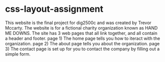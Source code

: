 # css-layout-assignment
This website is the final project for dig2500c and was created by Trevor Mccarty.
The website is for a fictional charity organization known as HAND ME DOWNS.
The site has 3 web pages that all link together, and all contain a header and footer.
page 1) The home page tells you how to iteract with the organization.
page 2) The about page tells you about the organization.
page 3) The contact page is set up for you to contact the company by filling out a simple form.
